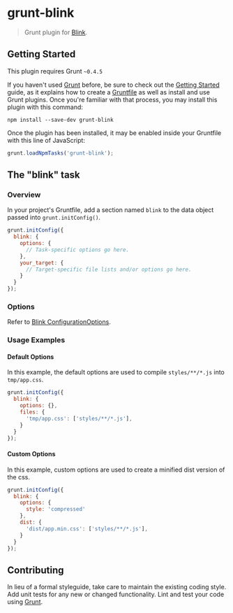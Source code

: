 # grunt-blink

> Grunt plugin for [Blink](https://github.com/jedmao/blink).


## Getting Started
This plugin requires Grunt `~0.4.5`

If you haven't used [Grunt](http://gruntjs.com/) before, be sure to check out the [Getting Started](http://gruntjs.com/getting-started) guide, as it explains how to create a [Gruntfile](http://gruntjs.com/sample-gruntfile) as well as install and use Grunt plugins. Once you're familiar with that process, you may install this plugin with this command:

```shell
npm install --save-dev grunt-blink
```

Once the plugin has been installed, it may be enabled inside your Gruntfile with this line of JavaScript:

```js
grunt.loadNpmTasks('grunt-blink');
```


## The "blink" task


### Overview
In your project's Gruntfile, add a section named `blink` to the data object passed into `grunt.initConfig()`.

```js
grunt.initConfig({
  blink: {
    options: {
      // Task-specific options go here.
    },
    your_target: {
      // Target-specific file lists and/or options go here.
    }
  }
});
```


### Options

Refer to [Blink ConfigurationOptions](https://github.com/blinkjs/blink/blob/master/lib/interfaces/ConfigurationOptions.ts).


### Usage Examples


#### Default Options
In this example, the default options are used to compile `styles/**/*.js` into `tmp/app.css`.

```js
grunt.initConfig({
  blink: {
    options: {},
    files: {
      'tmp/app.css': ['styles/**/*.js'],
    }
  }
});
```


#### Custom Options
In this example, custom options are used to create a minified dist version of the css.

```js
grunt.initConfig({
  blink: {
    options: {
      style: 'compressed'
    },
    dist: {
      'dist/app.min.css': ['styles/**/*.js'],
    }
  }
});
```


## Contributing
In lieu of a formal styleguide, take care to maintain the existing coding style. Add unit tests for any new or changed functionality. Lint and test your code using [Grunt](http://gruntjs.com/).

